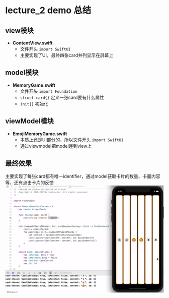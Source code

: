 # lecture_2 demo 总结
## view模块
- **ContentView.swift**  
    - 文件开头 `import SwiftUI`  
    - 主要实现了UI，最终四张card并列显示在屏幕上

## model模块
- **MemoryGame.swift**  
    - 文件开头 `import Foundation`  
    - `struct card{}` 定义一张card要有什么属性  
    - `init{}`  初始化

## viewModel模块
- **EmojiMemoryGame.swift**  
    - 本质上还是UI部分的，所以文件开头 `import SwiftUI`  
    - 通过viewmodel把model连到view上

## 最终效果
主要实现了每张card都有唯一identifier，通过model获取卡片的数量、卡面内容等，还有点击卡片的反馈
![](./MyDemo_2效果图.png)